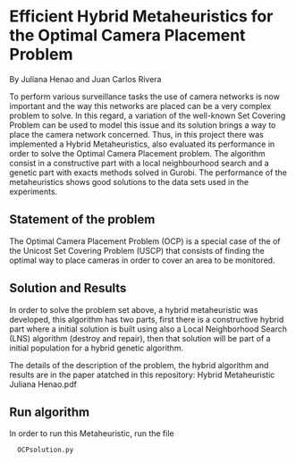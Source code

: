 # Efficient Hybrid Metaheuristics for the Optimal Camera Placement Problem

By Juliana Henao and Juan Carlos Rivera

To perform various surveillance tasks the use of camera networks is now important and the way this networks are placed can be a very complex problem to solve. In this regard, a variation of the well-known Set Covering Problem can be used to model this issue and its solution brings a way to place the camera network concerned. Thus, in this project there was implemented a Hybrid Metaheuristics, also evaluated its performance in order to solve the Optimal Camera Placement problem. The algorithm consist in a constructive part with a local neighbourhood search and a genetic part with exacts methods solved in Gurobi. The performance of the metaheuristics shows good solutions to the data sets used in the experiments.

## Statement of the problem

The Optimal Camera Placement Problem (OCP) is a special case of the of the Unicost Set Covering Problem (USCP) that consists of finding the optimal way to place cameras in order to cover an area to be monitored.

## Solution and Results

In order to solve the problem set above, a hybrid metaheuristic was developed, this algorithm has two parts, first there is a constructive hybrid part where a initial solution is built using also a Local Neighborhood Search (LNS) algorithm (destroy and repair), then that solution will be part of a initial population for a hybrid genetic algorithm.

The details of the description of the problem, the hybrid algorithm and results are in the paper atatched in this repository: Hybrid Metaheuristic Juliana Henao.pdf

## Run algorithm

In order to run this Metaheuristic, run the file
 
```bash
  OCPsolution.py
```
